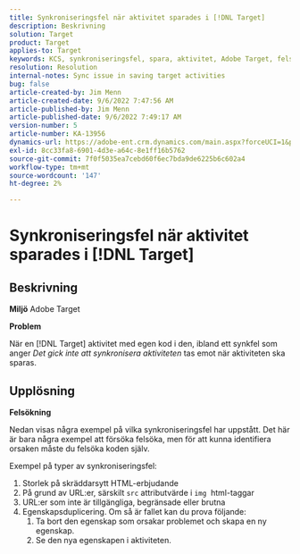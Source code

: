 ```yaml
---
title: Synkroniseringsfel när aktivitet sparades i [!DNL Target]
description: Beskrivning
solution: Target
product: Target
applies-to: Target
keywords: KCS, synkroniseringsfel, spara, aktivitet, Adobe Target, felsökning
resolution: Resolution
internal-notes: Sync issue in saving target activities
bug: false
article-created-by: Jim Menn
article-created-date: 9/6/2022 7:47:56 AM
article-published-by: Jim Menn
article-published-date: 9/6/2022 7:49:17 AM
version-number: 5
article-number: KA-13956
dynamics-url: https://adobe-ent.crm.dynamics.com/main.aspx?forceUCI=1&pagetype=entityrecord&etn=knowledgearticle&id=e765de36-b82d-ed11-9db1-0022480866ad
exl-id: 8cc33fa8-6901-4d3e-a64c-8e1ff16b5762
source-git-commit: 7f0f5035ea7cebd60f6ec7bda9de6225b6c602a4
workflow-type: tm+mt
source-wordcount: '147'
ht-degree: 2%

---
```


# Synkroniseringsfel när aktivitet sparades i [!DNL Target]

## Beskrivning


<b>Miljö</b>
Adobe Target

<b>Problem</b>

När en [!DNL Target] aktivitet med egen kod i den, ibland ett synkfel som anger *Det gick inte att synkronisera aktiviteten* tas emot när aktiviteten ska sparas.


## Upplösning


<b>Felsökning</b>

Nedan visas några exempel på vilka synkroniseringsfel har uppstått.
Det här är bara några exempel att försöka felsöka, men för att kunna identifiera orsaken måste du felsöka koden själv.

Exempel på typer av synkroniseringsfel:

1. Storlek på skräddarsytt HTML-erbjudande
2. På grund av URL:er, särskilt `src` attributvärde i `img`  html-taggar
3. URL:er som inte är tillgängliga, begränsade eller brutna
4. Egenskapsduplicering. Om så är fallet kan du prova följande:
   1. Ta bort den egenskap som orsakar problemet och skapa en ny egenskap.
   2. Se den nya egenskapen i aktiviteten.
